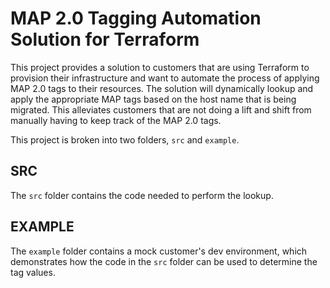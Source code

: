 # MAP 2.0 Tagging Automation Solution for Terraform
This project provides a solution to customers that are using Terraform to provision their infrastructure and want to automate the process of applying MAP 2.0 tags to their resources. The solution will dynamically lookup and apply the appropriate MAP tags based on the host name that is being migrated. This alleviates customers that are not doing a lift and shift from manually having to keep track of the MAP 2.0 tags.

This project is broken into two folders, `src` and `example`.

## SRC
The `src` folder contains the code needed to perform the lookup.

## EXAMPLE
The `example` folder contains a mock customer's dev environment, which demonstrates how the code in the `src` folder can be used to determine the tag values.
